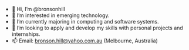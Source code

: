 - 👋 Hi, I’m @bronsonhill
- 👀 I’m interested in emerging technology.
- 🌱 I’m currently majoring in computing and software systems.
- 💞️ I’m looking to apply and develop my skills with personal projects and internships.
- 📫 Email: bronson.hill@yahoo.com.au (Melbourne, Australia)

<!---
bronsonhill/bronsonhill is a ✨ special ✨ repository because its `README.md` (this file) appears on your GitHub profile.
You can click the Preview link to take a look at your changes.
--->
